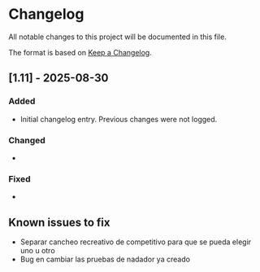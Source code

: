 # Changelog

All notable changes to this project will be documented in this file.

The format is based on [Keep a Changelog](https://keepachangelog.com/en/1.0.0/).

## [1.11] - 2025-08-30
### Added
- Initial changelog entry. Previous changes were not logged.

### Changed
- 

### Fixed
- 


## Known issues to fix
- Separar cancheo recreativo de competitivo para que se pueda elegir uno u otro
- Bug en cambiar las pruebas de nadador ya creado
